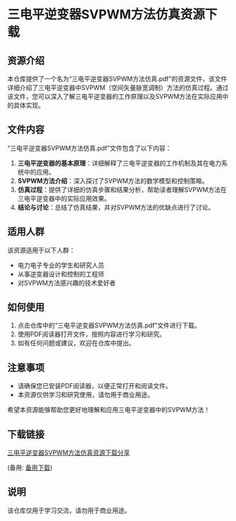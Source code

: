 # 三电平逆变器SVPWM方法仿真资源下载

## 资源介绍

本仓库提供了一个名为“三电平逆变器SVPWM方法仿真.pdf”的资源文件，该文件详细介绍了三电平逆变器中SVPWM（空间矢量脉宽调制）方法的仿真过程。通过该文件，您可以深入了解三电平逆变器的工作原理以及SVPWM方法在实际应用中的具体实现。

## 文件内容

“三电平逆变器SVPWM方法仿真.pdf”文件包含了以下内容：

1. **三电平逆变器的基本原理**：详细解释了三电平逆变器的工作机制及其在电力系统中的应用。
2. **SVPWM方法介绍**：深入探讨了SVPWM方法的数学模型和控制策略。
3. **仿真过程**：提供了详细的仿真步骤和结果分析，帮助读者理解SVPWM方法在三电平逆变器中的实际应用效果。
4. **结论与讨论**：总结了仿真结果，并对SVPWM方法的优缺点进行了讨论。

## 适用人群

该资源适用于以下人群：

- 电力电子专业的学生和研究人员
- 从事逆变器设计和控制的工程师
- 对SVPWM方法感兴趣的技术爱好者

## 如何使用

1. 点击仓库中的“三电平逆变器SVPWM方法仿真.pdf”文件进行下载。
2. 使用PDF阅读器打开文件，按照内容进行学习和研究。
3. 如有任何问题或建议，欢迎在仓库中提出。

## 注意事项

- 请确保您已安装PDF阅读器，以便正常打开和阅读文件。
- 本资源仅供学习和研究使用，请勿用于商业用途。

希望本资源能够帮助您更好地理解和应用三电平逆变器中的SVPWM方法！

## 下载链接
[三电平逆变器SVPWM方法仿真资源下载分享](https://pan.quark.cn/s/4b2d01f68e49) 

(备用: [备用下载](https://pan.baidu.com/s/1QviKoR_70cMdV3OMb9pIGA?pwd=1234))

## 说明

该仓库仅用于学习交流，请勿用于商业用途。
